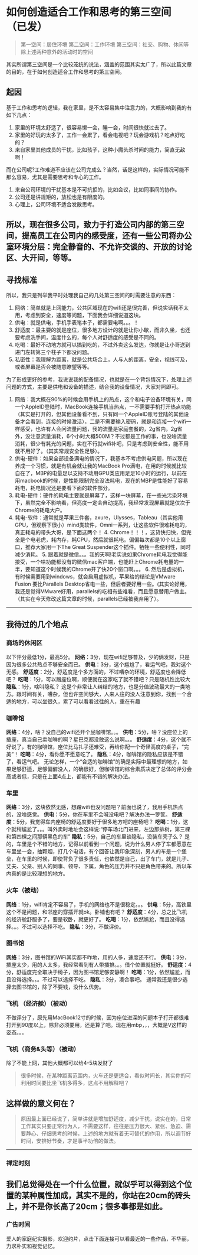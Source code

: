 # 如何创造适合工作和思考的第三空间 （已发）
> 第一空间：居住环境
> 第二空间：工作环境
> 第三空间：社交、购物、休闲等除上述两种意外的活动时的空间

其实所谓第三空间是一个比较笼统的说法，涵盖的范围其实太广了，所以此篇文章的目的，在于如何创造适合工作和思考的第三空间。

## 起因
基于工作和思考的逻辑，我在家里，是不太容易集中注意力的，大概影响到我的有如下几点：
1. 家里的环境太舒适了，很容易懒一会，睡一会，时间很快就过去了。
2. 家里的好玩的太多了，工作一会累了，看会电视吧？玩会游戏机？吃点好吃的？
3. 来自家里其他成员的干扰，比如孩子，这种小魔头杀时间的能力，简直无敌啊！

而在公司呢?工作难道不应该在公司完成么？当然，话是这样的，实际情况可能不那么容易，尤其是需要思考和专心的工作。
1. 来自公司环境的干扰基本是不可抗拒的，比如会议，比如同事间的协作。
2. 公司还是讲规矩的，放松也是有限度的。
3. 心理上，公司环境不适合发散思考。

所以，现在很多公司，致力于打造公司内部的第三空间，提高员工在公司内的感受度，还有一些公司将办公室环境分层：完全静音的、不允许交谈的、开放的讨论区、大开间，等等。
---- 
## 寻找标准
所以，我只是列举我平时处理我自己的几处第三空间的时需要注意的东西：
1. 网络：简单就是上网能力，公共区域现在的wifi还是很完善，但说实话我不太用，考虑到安全，速度等问题，下面我会详细说道这块。
2. 供电：就是供电，手机手表笔本子，都需要电啊。。。！
3. 舒适度：最主要的就是座位，很多地方设计的就是让你小歇，而非久坐，也还要考虑洗手间，温度什么的，每个人对舒适度的感受是不同的。
4. 吃喝：最好不动地方就可以搞到吃的，不过外卖这么发达，你就是让小哥送到进门左转第三个柱子下都没问题。
5. 私密性：我理解为距离，就是公共场合上，人与人的距离，安全，视线可及，或者屏幕是否会被随意瞭望等等。

为了形成更好的参考，我说说我的配备情况，也就是在一个背包情况下，处理上述问题的方式，主要是供电和设备的描述，结合我的设备情况，大家对照即可。
1. 网络：我大概在90%的时候会用手机上的热点，这个和电子设备环境有关，同一个AppleID登陆时，MacBook连接手机当热点，一不需要手机打开热点功能（其实是打开的，但其他设备看不到，只有同一个AppleID账号登陆的其他设备才会看到，连接的时候激活），二是不需要输入密码，就是和连接一个wifi一样感受，也许有人会问流量问题，我的流量是家庭套餐的，2g省内，2g省外，没注意流量消耗，6个小时大概500M？不过都是工作的事，也没啥流量消耗，很少有耗光的问题，实在不行就wifi补吧，只是考虑到安全性，能不用就不用好了。（其实常规安全性足够）。
2. 供电-硬件：如果全部设备满电的情况下，我基本不考虑供电问题，所以现在养成一个习惯，就是有机会就让我的MacBook Pro满电，在用的时候就比较自在了，MBP的电量足以支持不动用GPU类应用足足10小时的运行，以前在用macbook的时候，是性能限制完全没法耗电，现在的MBP是性能好了容易耗电，耗电情况还是要看下面的软件部分。
3. 耗电-硬件：硬件的耗电主要就是屏幕了，这样一块屏幕，在一些光污染环境下，虽然完全不影响看，但亮度一定会自动提高，我经常发现屏幕就是仅次于Chrome的耗电大户。
3. 耗电-软件：通常就是苹果三件套，axure，UIysses，Tableau（其实他用GPU，但观察下很小）mind类软件，Omni一系列，让这些软件很难耗电的，真正耗电的带头大哥，是下面这两个！
	4. Chrome！！！，这货快归快，但完全是个电老虎，耗内存，耗CPU，然后就很耗电。偏偏每次都是10个以上窗口，推荐大家用一下The Great Suspender这个插件。牺牲一些便利性，同时减少消耗。
	5. 跟着就是微信。。。我的天啊!老实说如果Chrome耗电我觉得能接受，一个啥功能都没有的微信mac客户端，也能赶上Chrome耗电量的一半，要知道这个时候我的Chrome开了快20个窗口啊。。。
	6. 然后是虚拟机，有时候需要用到windows，就会启用虚拟机，苹果给的结论是VMware Fusion 要比Parallels Desktop省电一些，但后者要好用一些。(其实论好用，我还是觉得VMware好用，parallels的吃相有些难看，而且愿意替用户做主。（其实在今天修改这篇文章的时候，parallels已经被我弃用了）。
---- 
## 我待过的几个地点
### 商场的休闲区
以下评分最低1分，最高5分。
**网络**：3分，现在wifi足够普及，少的俩发财，只是因为很多公共热点不够安全而已。
**供电**：3分，这个尴尬了，看运气吧，我对这个无感。
**舒适度**：2分，舒适度是个多方面的，不过嘈杂的环境，舒适度也会降低吧？
**吃喝**：1分，可以蹭座位啊，顺便就在这家吃了就不错吧？只是随机性比较大
**隐私**：1分，啥叫隐私？
这是个非常让人纠结的地方，也是分值波动最大的一类地方。跟时间有关，嘈杂，但也许空间够大，人来人往的没人注意到你，找到一个合适的地方，可以坐很久，累了可以看看过往的人，重在有趣
### 咖啡馆
**网络**：4分，啥？没自己的wifi还开个屁咖啡馆。。。
**供电**：5分，啥？没座位上的插座，真当自己卖咖啡的啊？星巴克都没敢这么说啊。。。
**舒适度**：4分，这个就不好说了，有的咖啡馆，座位比马扎子还难受，再给你配一个奇怪高度的桌子，“完美”！
**吃喝**：4分，看你愿不愿意吃了。
**隐私**：4分，咖啡馆的隐私应该是不错了，看运气吧。
无论怎样，一个“合适的咖啡馆”的确是实际中最理想的地方，如果足够舒适，足够偏僻没人，的确很好，但咖啡馆的综合素质决定了总体的评分会高或者低，只是在上面4点上，都能有不错的解决办法。
### 车里
**网络**：3分，这块依然无感，想蹭wifi也没问题吧？前面也说了，我用手机热点的，没啥感觉。
**供电**：5分，你在车里不会喊没电吧？解决办法一箩筐。
**舒适度**：5分，我觉得车内座椅的舒适度要好于很多地方吧的座椅吧？
**吃喝**：1分，这个就稍尴尬了。。。叫外卖时地址会这样说:“停车场北门进来，左边那排树，第三棵和第四棵之间那辆黑色的车”
**隐私**：5分，自己的车里谈隐私，没装车壳子么？
是的，车里是个不错的地方，记得以前看到一个问题，说为什么男人停了车都愿意在车里坐一会，抽颗烟，打几个电话，有个回答让我印象深刻，男人的车是一个堡垒，在车里的时候，即使背负了很多责任，也依然是自己，出了车门，就是儿子、丈夫、父亲、别人的同事、领导、下属，角色的压力并不只是角色带来的。所以车内真的是比较理想的地方。
### 火车（被动）
**网络**：1分，wifi肯定不容易了，手机的网络也不是很稳定。。。
**供电**：5分，高铁里这个不是问题，和邻座的穿插开就ok。卧铺也有吧？
**舒适度**：4分，总之比飞机的经济舱舒服多了，要是软卧，就更好了。
**吃喝**：1分，依然尴尬，而且没得选择。。。不过可以选择不吃。
**隐私**：3分，不做评价。
### 图书馆
**网络**：3分，图书馆的WiFi其实都不咋地，用的人多，速度还不行。
**供电**：3分，插座太少，用的人太多，我经常看到有人带插排。。。借个位置就挺好。
**舒适度**：4分，舒适度完全取决于椅子，因为图书馆足够安静啊！
**吃喝**：1分，依然尴尬，而且没得选择。。。不过可以选择不吃。
**隐私**：3分，凑合事吧。
通常我还是很少选择去图书馆的，除了不要钱，没什么优势。

### 飞机 （经济舱）（被动）
不做评分了，原先用MacBook12寸的时候，因为座位进深的问题本子打开都很难打开到90度以上，除非必须要用，还是算了吧。现在用mbp，，，大概是V这样的姿态。。。
### 飞机（商务&头等）（被动）
除了不能上网，其他大概都可以给4-5块发财了

> 很多时候，在某种距离范围内，火车还是更适合，看似时间长，其实你的可利用时间要比坐飞机多得多，这点不用解释吧？

## 这样做的意义何在？
> 原因最上面已经说了，简单讲就是增加舒适度，减少干扰，说实在的，日常工作其实只要正常行为人，不需要这样，往往是压力很大、紧张、急迫、需要静心、仔细思考的时候，上述的地方就有着无可替代的作用，所以调节好时间，安排好节奏，才是事半功倍的做法。
---- 
### 禅定时刻
我们总觉得处在一个什么位置，就似乎可以得到这个位置的某种属性加成，其实不是的，你站在20cm的砖头上，并不是你长高了20cm；很多事都是如此。
---- 
### 广告时间
爱人的家庭纪实摄影，欢迎约片，点击下面连接可以看最近的一些作品，不华丽，力求朴实和视觉记忆。